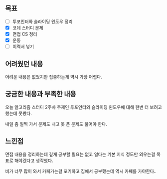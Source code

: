 ## 목표

- [ ] 투포인터와 슬라이딩 윈도우 정리
- [x] 코데 스터디 문제
- [x] 면접 CS 정리
- [x] 운동
- [ ] 이력서 넣기

## 어려웠던 내용

어려운 내용은 없었지만 집중하는게 역시 가장 어렵다. 


## 궁금한 내용과 부족한 내용

오늘 알고리즘 스터디 2주차 주제인 투포인터와 슬라이딩 윈도우에 대해 한번 더 보려고 했는데 못봤다.

내일 좀 일찍 가서 문제도 내고 못 푼 문제도 풀어야 한다.


## 느낀점

면접 내용을 정리하는데 깊게 공부할 필요는 없고 일다는 기본 지식 정도만 외우는걸 목표로 해야겠다고 생각했다.

비가 너무 많이 와서 카페가는걸 포기하고 집에서 공부했는데 역시 카페를 가야한다..
